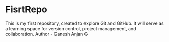 # FisrtRepo
This is my first repository, created to explore Git and GitHub. It will serve as a learning space for version control, project management, and collaboration.
Author - Ganesh Anjan G
